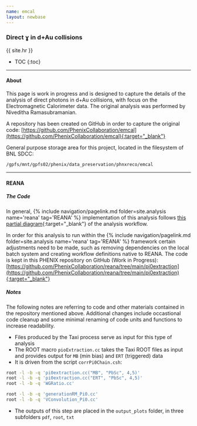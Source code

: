 ```yaml
---
name: emcal
layout: newbase
---
```


### Direct &#611; in d+Au collisions

{{ site.hr }}

* TOC
{:toc}

---

#### About

This page is work in progress and is designed to capture the details of the analysis
of direct photons in d+Au collisions, with focus on the Electromagnetic Calorimeter
data. The original analysis was performed by  Niveditha Ramasubramanian.

A repository has been created on GitHub in order to capture the original code:
[https://github.com/PhenixCollaboration/emcal](https://github.com/PhenixCollaboration/emcal){:target="_blank"}

General purpose storage area for this project, located in the filesystem of BNL SDCC:

```
/gpfs/mnt/gpfs02/phenix/data_preservation/phnxreco/emcal
```

---

#### REANA

##### The Code

In general,
{% include navigation/pagelink.md folder=site.analysis name='reana' tag='REANA' %}
implementation of this analysis follows 
[this partial diagram](https://github.com/PhenixCollaboration/reana/blob/main/pi0extraction/sampleCode_correctedPi0.pdf){:target="_blank"} of the analysis workflow.

In order for this analysis to run within the 
{% include navigation/pagelink.md folder=site.analysis name='reana' tag='REANA' %}
framework certain adjustments need to be made, such as removing dependencies
on the local batch system and creating workflow definitions native to REANA.
The code is kept in this PHENIX repository on GitHub (Work in Progress):
[https://github.com/PhenixCollaboration/reana/tree/main/pi0extraction](https://github.com/PhenixCollaboration/reana/tree/main/pi0extraction){:target="_blank"}

##### Notes
The following notes are referring to code and other materials contained in the repository mentioned above. Additional changes include occastional code cleanup and some minimal renaming of code units and functions to increase readability.

* Files produced by the Taxi process serve as input for this type of analysis
* The ROOT macro `pioExtraction.cc` takes the Taxi ROOT files as input and provides output for `MB` (min bias)
and `ERT` (triggered) data
* It is driven from the script `corrPi0Chain.csh`:

```bash
root -l -b -q 'pi0extraction.cc("MB", "PbSc", 4,5)'
root -l -b -q 'pi0extraction.cc("ERT", "PbSc", 4,5)'
root -l -b -q 'WGRatio.cc'

root -l -b -q 'generationRM_Pi0.cc'
root -l -b -q 'VConvolution_Pi0.cc'
```
* The outputs of this step are placed in the ```output_plots``` folder, in three subfolders `pdf`, `root`, `txt`